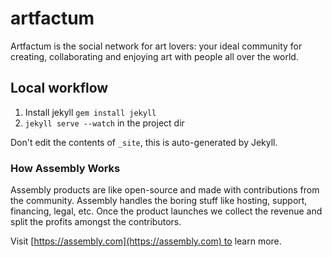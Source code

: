 artfactum
=========

Artfactum is the social network for art lovers: your ideal community for creating, collaborating and enjoying art with people all over the world.

## Local workflow

1. Install jekyll `gem install jekyll`
2. `jekyll serve --watch` in the project dir

Don't edit the contents of `_site`, this is auto-generated by Jekyll.

### How Assembly Works

Assembly products are like open-source and made with contributions from the community. Assembly handles the boring stuff like hosting, support, financing, legal, etc. Once the product launches we collect the revenue and split the profits amongst the contributors.

Visit [https://assembly.com](https://assembly.com) to learn more.
